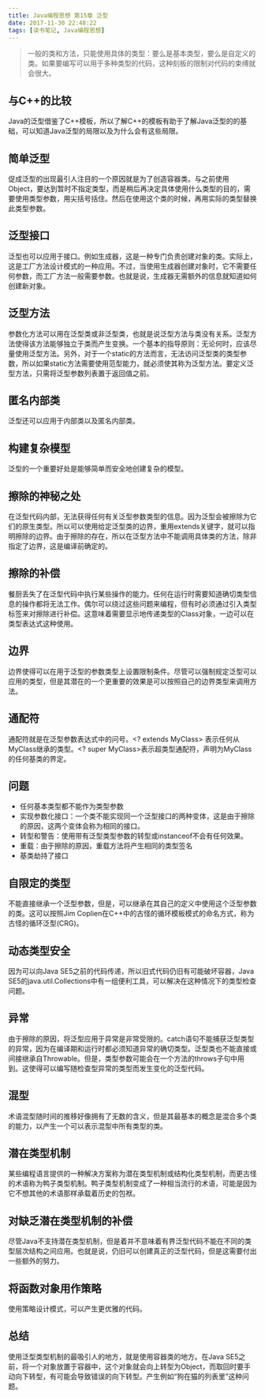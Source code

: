 ```yaml
---
title: Java编程思想 第15章 泛型
date: 2017-11-30 22:48:22
tags: [读书笔记, Java编程思想]
---
```

> 一般的类和方法，只能使用具体的类型：要么是基本类型，要么是自定义的类。如果要编写可以用于多种类型的代码，这种刻板的限制对代码的束缚就会很大。

<!--more-->

## 与C++的比较

Java的泛型借鉴了C++模板，所以了解C++的模板有助于了解Java泛型的的基础，可以知道Java泛型的局限以及为什么会有这些局限。

## 简单泛型

促成泛型的出现最引人注目的一个原因就是为了创造容器类。与之前使用Object，要达到暂时不指定类型，而是稍后再决定具体使用什么类型的目的，需要使用类型参数，用尖括号括住。然后在使用这个类的时候，再用实际的类型替换此类型参数。

## 泛型接口

泛型也可以应用于接口。例如生成器，这是一种专门负责创建对象的类。实际上，这是工厂方法设计模式的一种应用。不过，当使用生成器创建对象时，它不需要任何参数，而工厂方法一般需要参数。也就是说，生成器无需额外的信息就知道如何创建新对象。

## 泛型方法

参数化方法可以用在泛型类或非泛型类，也就是说泛型方法与类没有关系。泛型方法使得该方法能够独立于类而产生变换。一个基本的指导原则：无论何时，应该尽量使用泛型方法。另外，对于一个static的方法而言，无法访问泛型类的类型参数，所以如果static方法需要使用范型能力，就必须使其称为泛型方法。要定义泛型方法，只需将泛型参数列表置于返回值之前。

## 匿名内部类

泛型还可以应用于内部类以及匿名内部类。

## 构建复杂模型

泛型的一个重要好处是能够简单而安全地创建复杂的模型。

## 擦除的神秘之处

在泛型代码内部，无法获得任何有关泛型参数类型的信息。因为泛型会被擦除为它们的原生类型。所以可以使用给定泛型类的边界，重用extends关键字，就可以指明擦除的边界。由于擦除的存在，所以在泛型方法中不能调用具体类的方法，除非指定了边界，这是编译前确定的。

## 擦除的补偿

餐厨丢失了在泛型代码中执行某些操作的能力。任何在运行时需要知道确切类型信息的操作都将无法工作。偶尔可以绕过这些问题来编程，但有时必须通过引入类型标签来对擦除进行补偿。这意味着需要显示地传递类型的Class对象，一边可以在类型表达式这种使用。

## 边界

边界使得可以在用于泛型的参数类型上设置限制条件。尽管可以强制规定泛型可以应用的类型，但是其潜在的一个更重要的效果是可以按照自己的边界类型来调用方法。

## 通配符

通配符就是在泛型参数表达式中的问号。<? extends MyClass> 表示任何从MyClass继承的类型。<? super MyClass>表示超类型通配符，声明为MyClass的任何基类的界定。

## 问题

- 任何基本类型都不能作为类型参数
- 实现参数化接口：一个类不能实现同一个泛型接口的两种变体，这是由于擦除的原因，这两个变体会称为相同的接口。
- 转型和警告：使用带有泛型类型参数的转型或instanceof不会有任何效果。
- 重载：由于擦除的原因，重载方法将产生相同的类型签名
- 基类劫持了接口

## 自限定的类型

不能直接继承一个泛型参数，但是，可以继承在其自己的定义中使用这个泛型参数的类。这可以按照Jim Coplien在C++中的古怪的循环模板模式的命名方式，称为古怪的循环泛型(CRG)。

## 动态类型安全

因为可以向Java SE5之前的代码传递，所以旧式代码仍旧有可能破坏容器，Java SE5的java.util.Collections中有一组便利工具，可以解决在这种情况下的类型检查问题。

## 异常

由于擦除的原因，将泛型应用于异常是非常受限的。catch语句不能捕获泛型类型的异常，因为在编译期和运行时都必须知道异常的确切类型。泛型类也不能直接或间接继承自Throwable。但是，类型参数可能会在一个方法的throws子句中用到。这使得可以编写随检查型异常的类型而发生变化的泛型代码。

## 混型

术语混型随时间的推移好像拥有了无数的含义，但是其最基本的概念是混合多个类的能力，以产生一个可以表示混型中所有类型的类。

## 潜在类型机制

某些编程语言提供的一种解决方案称为潜在类型机制或结构化类型机制，而更古怪的术语称为鸭子类型机制。鸭子类型机制变成了一种相当流行的术语，可能是因为它不想其他的术语那样承载着历史的包袱。

## 对缺乏潜在类型机制的补偿

尽管Java不支持潜在类型机制，但是着并不意味着有界泛型代码不能在不同的类型层次结构之间应用。也就是说，仍旧可以创建真正的泛型代码，但是这需要付出一些额外的努力。

## 将函数对象用作策略

使用策略设计模式，可以产生更优雅的代码。

## 总结

使用泛型类型机制的最吸引人的地方，就是使用容器类的地方。在Java SE5之前，将一个对象放置于容器中，这个对象就会向上转型为Object，而取回时要手动向下转型，有可能会导致错误的向下转型。产生例如“狗在猫的列表里”这种问题。